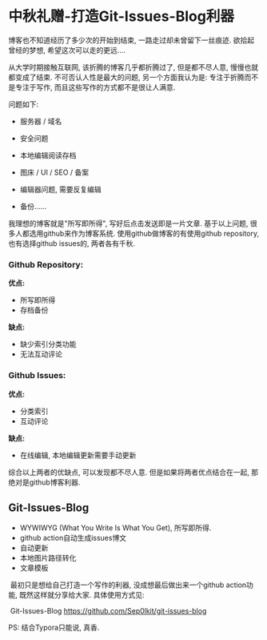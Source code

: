 # 中秋礼赠-打造Git-Issues-Blog利器

博客也不知道经历了多少次的开始到结束, 一路走过却未曾留下一丝痕迹. 欲拾起曾经的梦想, 希望这次可以走的更远....

从大学时期接触互联网, 该折腾的博客几乎都折腾过了,  但是都不尽人意, 慢慢也就都变成了结束.  不可否认人性是最大的问题, 另一个方面我认为是: 专注于折腾而不是专注于写作, 而且这些写作的方式都不是很让人满意.

问题如下:

- 服务器 / 域名

- 安全问题

- 本地编辑阅读存档

- 图床 / UI / SEO / 备案

- 编辑器问题, 需要反复编辑

- 备份......

我理想的博客就是"所写即所得", 写好后点击发送即是一片文章. 基于以上问题, 很多人都选用github来作为博客系统. 使用github做博客的有使用github repository, 也有选择github issues的, 两者各有千秋.

### Github Repository:

**优点:**

- 所写即所得
- 存档备份

**缺点:**

- 缺少索引分类功能
- 无法互动评论

### **Github Issues:**

**优点:**

- 分类索引
- 互动评论

**缺点:**

- 在线编辑, 本地编辑更新需要手动更新

综合以上两者的优缺点, 可以发现都不尽人意. 但是如果将两者优点结合在一起, 那绝对是github博客利器. 

## Git-Issues-Blog

- WYWIWYG (What You Write Is What You Get),  所写即所得.  
- github action自动生成issues博文
- 自动更新
- 本地图片路径转化
- 文章模板

​	最初只是想给自己打造一个写作的利器, 没成想最后做出来一个github action功能, 既然这样就分享给大家.  具体使用方式见:  

​	Git-Issues-Blog  https://github.com/Sep0lkit/git-issues-blog

PS: 结合Typora只能说, 真香.
